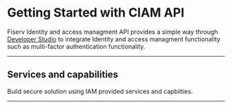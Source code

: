 # Getting Started with CIAM API

Fiserv Identity and access managment API  provides a simple way through [Developer Studio](?path=docs/Getting-Started/Getting-Started-Dev-Portal.md) to integrate Identity and access managment functionality such as multi-factor authentication functionality. 


---

## Services and capabilities

Build secure solution using IAM provided services and capbilties.

<!-- type: row -->

<!-- type: card
title: Multi factor Authentication
description: CIAM MFA API provides capabilities for enabling MFA actions in authentication flows. API supports email, SMS, TOTP authenticator application, and native application method types for use in an MFA flow. Multiple MFA methods can be associated with a user. 
link: ?path=docs/getting-started-mfa.md
-->


<!-- type: row-end -->

---

